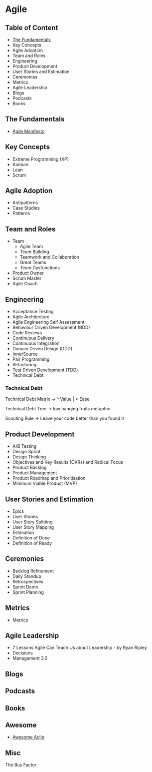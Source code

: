 # Agile

## Table of Content

* [The Fundamentals](#the-fundamentals)
* Key Concepts
* Agile Adoption
* Team and Roles
* Engineering
* Product Development
* User Stories and Estimation
* Ceremonies
* Metrics
* Agile Leadership
* Blogs
* Podcasts
* Books

## The Fundamentals

* [Agile Manifesto](http://agilemanifesto.org/)

## Key Concepts

* Extreme Programming (XP)
* Kanban
* Lean
* Scrum

## Agile Adoption

* Antipatterns
* Case Studies
* Patterns

## Team and Roles

* Team
  * Agile Team
  * Team Building
  * Teamwork and Collaboration
  * Great Teams
  * Team Dysfunctions
* Product Owner
* Scrum Master
* Agile Coach

## Engineering

* Acceptance Testing
* Agile Architecture
* Agile Engineering Self Assessment
* Behaviour Driven Development (BDD)
* Code Reviews
* Continuous Delivery
* Continuous Integration
* Domain Driven Design (DDD)
* InnerSource
* Pair Programming
* Refactoring
* Test Driven Development (TDD)
* Technical Debt

### Technical Debt

Technical Debt Matrix -> ^ Value | > Ease

Technical Debt Tree -> low hanging fruits metaphor

Scouting Rule -> Leave your code better than you found it

## Product Development

* A/B Testing
* Design Sprint
* Design Thinking
* Objectives and Key Results (OKRs) and Radical Focus
* Product Backlog
* Product Management
* Product Roadmap and Prioritisation
* Minimum Viable Product (MVP)

## User Stories and Estimation

* Epics
* User Stories
* User Story Splitting
* User Story Mapping
* Estimation
* Definition of Done
* Definition of Ready

## Ceremonies

* Backlog Refinement
* Daily Standup
* Retrospectives
* Sprint Demo
* Sprint Planning

## Metrics

* Metrics

## Agile Leadership

* 7 Lessons Agile Can Teach Us about Leadership - by Ryan Ripley
* Decisions
* Management 3.0

## Blogs

## Podcasts

## Books

## Awesome

* [Awesome Agile](https://github.com/lorabv/awesome-agile)

## Misc

The Bus Factor
